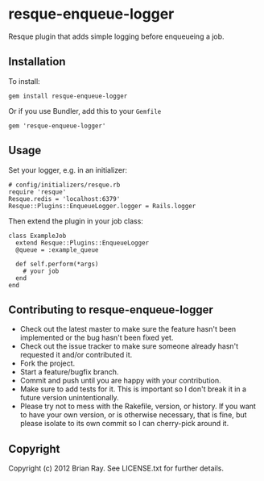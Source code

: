 
resque-enqueue-logger
===============

Resque plugin that adds simple logging before enqueueing a job.

Installation
---------

To install:

    gem install resque-enqueue-logger
  
Or if you use Bundler, add this to your `Gemfile`

    gem 'resque-enqueue-logger'

Usage
-----

Set your logger, e.g. in an initializer:

    # config/initializers/resque.rb
    require 'resque'
    Resque.redis = 'localhost:6379'
    Resque::Plugins::EnqueueLogger.logger = Rails.logger

Then extend the plugin in your job class:

    class ExampleJob
      extend Resque::Plugins::EnqueueLogger
      @queue = :example_queue

      def self.perform(*args)
        # your job
      end
    end

Contributing to resque-enqueue-logger
----------------------------------
 
* Check out the latest master to make sure the feature hasn't been implemented or the bug hasn't been fixed yet.
* Check out the issue tracker to make sure someone already hasn't requested it and/or contributed it.
* Fork the project.
* Start a feature/bugfix branch.
* Commit and push until you are happy with your contribution.
* Make sure to add tests for it. This is important so I don't break it in a future version unintentionally.
* Please try not to mess with the Rakefile, version, or history. If you want to have your own version, or is otherwise necessary, that is fine, but please isolate to its own commit so I can cherry-pick around it.

Copyright
--------

Copyright (c) 2012 Brian Ray. See LICENSE.txt for further details.
